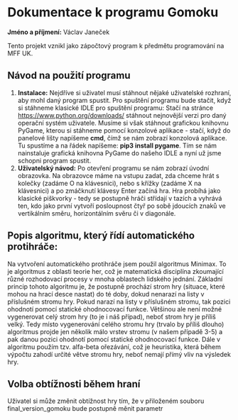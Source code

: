 # Dokumentace k programu Gomoku
**Jméno a příjmení:** Václav Janeček

Tento projekt vznikl jako zápočtový program k předmětu programování na MFF UK.

## Návod na použití programu
1. **Instalace:** Nejdříve si uživatel musí stáhnout nějaké uživatelské rozhraní, aby mohl daný program spustit. Pro spuštění programu bude stačit, když si stáhneme klasické IDLE pro spuštění programu: Stačí na stránce https://www.python.org/downloads/ stáhnout nejnovější verzi pro daný operační systém uživatele. Musíme si však stáhnout grafickou knihovnu PyGame, kterou si stáhneme pomocí konzolové aplikace - stačí, když do panelové lišty napíšeme **cmd**, čímž se nám zobrazí konzolová aplikace. Tu spustíme a na řádek napíšeme: **pip3 install pygame**. Tím se nám nainstaluje grafická knihovna PyGame do našeho IDLE a nyní už jsme schopni program spustit.
2. **Uživatelský návod:** Po otevření programu se nám zobrazí úvodní obrazovka. Na obrazovce máme na vstupu zadat, zda chceme hrát s kolečky (zadáme O na klávesnici), nebo s křížky (zadáme X na klávesnici) a po zmáčknutí klávesy Enter začíná hra. Hra probíhá jako klasické piškvorky - tedy se postupně hráči střídají v tazích a vyhrává ten, kdo jako první vytvoří posloupnost čtyř po sobě jdoucích znaků ve vertikálním směru, horizontálním svěru či v diagonále.
## Popis algoritmu, který řídí automatického protihráče: ##
Na vytvoření automatického protihráče jsem použil algoritmus Minimax. To je algoritmus z oblasti teorie her, což je matematická disciplína zkoumající různé rozhodovací procesy v mnoha oblastech lidského jednání. Základní princip tohoto algoritmu je, že postupně prochází strom hry (situace, které mohou na hrací desce nastat) do té doby, dokud nenarazí na listy v příslušném stromu hry. Pokud narazí na listy v příslušném stromu, tak pozici ohodnotí pomocí statické ohodnocovací funkce. Většinou ale není možné vygenerovat celý strom hry (to je i náš případ), neboť strom hry je příliš velký. Tedy místo vygenerování celého stromu hry (trvalo by příliš dlouho) algoritmus projde jen několik málo vrstev stromu (v našem případě 3-5) a pak danou pozici ohodnotí pomocí statické ohodnocovací funkce. Dále v algoritmu použím tzv. alfa-beta ořezávání, což je heuristika, která během výpočtu zahodí určité větve stromu hry, neboť nemají přímý vliv na výsledek hry. 

## Volba obtížnosti během hraní ##
Uživatel si může změnit obtížnost hry tím, že v přiloženém souboru final_version_gomoku bude postupně měnit parametr 
